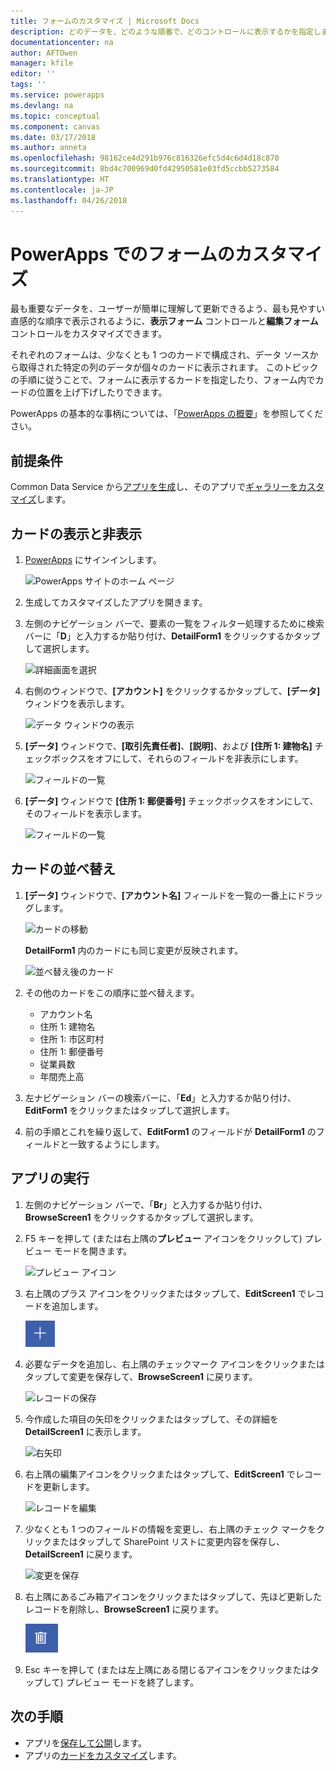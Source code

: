 ```yaml
---
title: フォームのカスタマイズ | Microsoft Docs
description: どのデータを、どのような順番で、どのコントロールに表示するかを指定します。
documentationcenter: na
author: AFTOwen
manager: kfile
editor: ''
tags: ''
ms.service: powerapps
ms.devlang: na
ms.topic: conceptual
ms.component: canvas
ms.date: 03/17/2018
ms.author: anneta
ms.openlocfilehash: 98162ce4d291b976c816326efc5d4c6d4d18c870
ms.sourcegitcommit: 8bd4c700969d0fd42950581e03fd5ccbb5273584
ms.translationtype: HT
ms.contentlocale: ja-JP
ms.lasthandoff: 04/26/2018
---
```

# <a name="customize-forms-in-powerapps"></a>PowerApps でのフォームのカスタマイズ
最も重要なデータを、ユーザーが簡単に理解して更新できるよう、最も見やすい直感的な順序で表示されるように、**表示フォーム** コントロールと**編集フォーム** コントロールをカスタマイズできます。

それぞれのフォームは、少なくとも 1 つのカードで構成され、データ ソースから取得された特定の列のデータが個々のカードに表示されます。 このトピックの手順に従うことで、フォームに表示するカードを指定したり、フォーム内でカードの位置を上げ下げしたりできます。

PowerApps の基本的な事柄については、「[PowerApps の概要](getting-started.md)」を参照してください。

## <a name="prerequisites"></a>前提条件
Common Data Service から[アプリを生成](data-platform-create-app.md)し、そのアプリで[ギャラリーをカスタマイズ](customize-layout-sharepoint.md)します。

## <a name="show-and-hide-cards"></a>カードの表示と非表示
1. [PowerApps](http://web.powerapps.com) にサインインします。

    ![PowerApps サイトのホーム ページ](./media/customize-forms-sharepoint/sign-in.png)


1. 生成してカスタマイズしたアプリを開きます。

1. 左側のナビゲーション バーで、要素の一覧をフィルター処理するために検索バーに「**D**」と入力するか貼り付け、**DetailForm1** をクリックするかタップして選択します。

    ![詳細画面を選択](./media/customize-forms-sharepoint/select-detailform.png)

1. 右側のウィンドウで、**[アカウント]** をクリックするかタップして、**[データ]** ウィンドウを表示します。

    ![データ ウィンドウの表示](./media/customize-forms-sharepoint/show-data-pane.png)

1. **[データ]** ウィンドウで、**[取引先責任者]**、**[説明]**、および **[住所 1: 建物名]** チェックボックスをオフにして、それらのフィールドを非表示にします。

    ![フィールドの一覧](./media/customize-forms-sharepoint/hide-fields.png)

1.  **[データ]** ウィンドウで **[住所 1: 郵便番号]** チェックボックスをオンにして、そのフィールドを表示します。

    ![フィールドの一覧](./media/customize-forms-sharepoint/show-field.png)

## <a name="reorder-the-cards"></a>カードの並べ替え
1. **[データ]** ウィンドウで、**[アカウント名]** フィールドを一覧の一番上にドラッグします。

    ![カードの移動](./media/customize-forms-sharepoint/move-card.png)

    **DetailForm1** 内のカードにも同じ変更が反映されます。

    ![並べ替え後のカード](./media/customize-forms-sharepoint/reordered-card.png)

1. その他のカードをこの順序に並べ替えます。

    - アカウント名
    - 住所 1: 建物名
    - 住所 1: 市区町村
    - 住所 1: 郵便番号
    - 従業員数
    - 年間売上高

1. 左ナビゲーション バーの検索バーに、「**Ed**」と入力するか貼り付け、**EditForm1** をクリックまたはタップして選択します。

1. 前の手順とこれを繰り返して、**EditForm1** のフィールドが **DetailForm1** のフィールドと一致するようにします。

## <a name="run-the-app"></a>アプリの実行
1. 左側のナビゲーション バーで、「**Br**」と入力するか貼り付け、**BrowseScreen1** をクリックするかタップして選択します。

2. F5 キーを押して (または右上隅の**プレビュー** アイコンをクリックして) プレビュー モードを開きます。

    ![プレビュー アイコン](./media/customize-forms-sharepoint/open-preview.png)

3. 右上隅のプラス アイコンをクリックまたはタップして、**EditScreen1** でレコードを追加します。

    ![レコードを追加](./media/customize-forms-sharepoint/add-record.png)

4. 必要なデータを追加し、右上隅のチェックマーク アイコンをクリックまたはタップして変更を保存して、**BrowseScreen1** に戻ります。

    ![レコードの保存](./media/customize-forms-sharepoint/save-record.png)

5. 今作成した項目の矢印をクリックまたはタップして、その詳細を **DetailScreen1** に表示します。  

    ![右矢印](./media/customize-forms-sharepoint/right-arrow.png)

6. 右上隅の編集アイコンをクリックまたはタップして、**EditScreen1** でレコードを更新します。

    ![レコードを編集](./media/customize-forms-sharepoint/edit-record.png)

7. 少なくとも 1 つのフィールドの情報を変更し、右上隅のチェック マークをクリックまたはタップして SharePoint リストに変更内容を保存し、**DetailScreen1** に戻ります。  

    ![変更を保存](./media/customize-forms-sharepoint/save-record.png)

8. 右上隅にあるごみ箱アイコンをクリックまたはタップして、先ほど更新したレコードを削除し、**BrowseScreen1** に戻ります。

    ![レコードを削除](./media/customize-forms-sharepoint/delete-record.png)

9. Esc キーを押して (または左上隅にある閉じるアイコンをクリックまたはタップして) プレビュー モードを終了します。

## <a name="next-steps"></a>次の手順
- アプリを[保存して公開](save-publish-app.md)します。
- アプリの[カードをカスタマイズ](customize-card.md)します。
